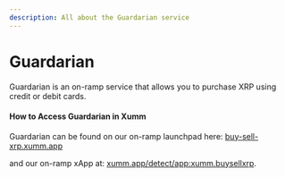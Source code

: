```yaml
---
description: All about the Guardarian service
---
```


# Guardarian

Guardarian is an on-ramp service that allows you to purchase XRP using credit or debit cards.

#### How to Access Guardarian in Xumm <a href="#how-to-access-topper-on-xumm-wallet" id="how-to-access-topper-on-xumm-wallet"></a>

Guardarian can be found on our on-ramp launchpad here: [buy-sell-xrp.xumm.app](https://buy-sell-xrp.xumm.app/)

and our on-ramp xApp at: [xumm.app/detect/app:xumm.buysellxrp](https://xumm.app/detect/xapp:xumm.buysellxrp).​
